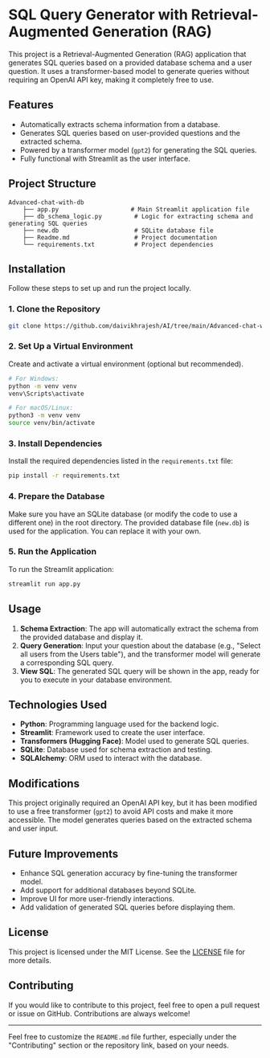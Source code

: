 # SQL Query Generator with Retrieval-Augmented Generation (RAG)

This project is a Retrieval-Augmented Generation (RAG) application that generates SQL queries based on a provided database schema and a user question. It uses a transformer-based model to generate queries without requiring an OpenAI API key, making it completely free to use.

## Features
- Automatically extracts schema information from a database.
- Generates SQL queries based on user-provided questions and the extracted schema.
- Powered by a transformer model (`gpt2`) for generating the SQL queries.
- Fully functional with Streamlit as the user interface.

## Project Structure

```
Advanced-chat-with-db
    ├── app.py                    # Main Streamlit application file
    ├── db_schema_logic.py         # Logic for extracting schema and generating SQL queries
    ├── new.db                     # SQLite database file
    ├── Readme.md                  # Project documentation
    └── requirements.txt           # Project dependencies
```

## Installation

Follow these steps to set up and run the project locally.

### 1. Clone the Repository

```bash
git clone https://github.com/daivikhrajesh/AI/tree/main/Advanced-chat-with-db.git
```

### 2. Set Up a Virtual Environment

Create and activate a virtual environment (optional but recommended).

```bash
# For Windows:
python -m venv venv
venv\Scripts\activate

# For macOS/Linux:
python3 -m venv venv
source venv/bin/activate
```

### 3. Install Dependencies

Install the required dependencies listed in the `requirements.txt` file:

```bash
pip install -r requirements.txt
```

### 4. Prepare the Database

Make sure you have an SQLite database (or modify the code to use a different one) in the root directory. The provided database file (`new.db`) is used for the application. You can replace it with your own.

### 5. Run the Application

To run the Streamlit application:

```bash
streamlit run app.py
```

## Usage

1. **Schema Extraction**: The app will automatically extract the schema from the provided database and display it.
2. **Query Generation**: Input your question about the database (e.g., "Select all users from the Users table"), and the transformer model will generate a corresponding SQL query.
3. **View SQL**: The generated SQL query will be shown in the app, ready for you to execute in your database environment.


## Technologies Used

- **Python**: Programming language used for the backend logic.
- **Streamlit**: Framework used to create the user interface.
- **Transformers (Hugging Face)**: Model used to generate SQL queries.
- **SQLite**: Database used for schema extraction and testing.
- **SQLAlchemy**: ORM used to interact with the database.

## Modifications

This project originally required an OpenAI API key, but it has been modified to use a free transformer (`gpt2`) to avoid API costs and make it more accessible. The model generates queries based on the extracted schema and user input.

## Future Improvements

- Enhance SQL generation accuracy by fine-tuning the transformer model.
- Add support for additional databases beyond SQLite.
- Improve UI for more user-friendly interactions.
- Add validation of generated SQL queries before displaying them.

## License

This project is licensed under the MIT License. See the [LICENSE](LICENSE) file for more details.

## Contributing

If you would like to contribute to this project, feel free to open a pull request or issue on GitHub. Contributions are always welcome!

---

Feel free to customize the `README.md` file further, especially under the "Contributing" section or the repository link, based on your needs. 
